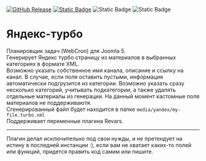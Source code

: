 [![GitHub Release](https://img.shields.io/github/v/release/mediafoks/plg_task_yandex_turbo?display_name=release&style=flat-square&color=blue)](https://github.com/mediafoks/plg_task_yandex_turbo/releases)
[![Static Badge](https://img.shields.io/badge/Joomla-5-orange?style=flat-square&logo=joomla&logoColor=white)](https://github.com/joomla/joomla-cms) ![Static Badge](https://img.shields.io/badge/type-plugin-yellow?style=flat-square) ![Static Badge](https://img.shields.io/badge/group-task-violet?style=flat-square)

# Яндекс-турбо

Планировщик задач (WebCron) для Joomla 5.\
Генерирует Яндекс турбо страницу из материалов в выбранных категориях в формате XML. \
Возможно указать собственное имя канала, описание и ссылку на канал. В случае, если поля оставить пустыми, информация автоматически подгрузится из категории. Возможно указать сразу несколько категорий, учитывать подкатегории, а также удалять отдельные материалы из генерации. На данный момент кастомные поля материалов не поддерживаютя. \
Сгенерированный файл будет находится в папке `media/yandex/my-file.turbo.xml` \
Поддерживает переменные плагина Revars.

---

Плагин делал исключительно под свои нужды, и не претендует на истину в последней инстанции :), если вам не хватает каких-то полей или функций, придется править код самим или пишите.
